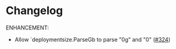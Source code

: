 # Changelog


ENHANCEMENT:

* Allow `deploymentsize.ParseGb to parse "0g" and "0" ([#324](https:/link/to/issues/324))

